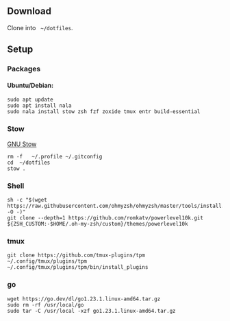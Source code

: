 ## Download

Clone into ` ~/dotfiles`.

## Setup

### Packages

#### Ubuntu/Debian:

```shell
sudo apt update
sudo apt install nala
sudo nala install stow zsh fzf zoxide tmux entr build-essential
```
### Stow

[GNU Stow](https://www.gnu.org/software/stow/)

 ```shell
rm -f   ~/.profile ~/.gitconfig
cd  ~/dotfiles
stow .
 ```

### Shell

```shell
sh -c "$(wget https://raw.githubusercontent.com/ohmyzsh/ohmyzsh/master/tools/install.sh -O -)"
git clone --depth=1 https://github.com/romkatv/powerlevel10k.git ${ZSH_CUSTOM:-$HOME/.oh-my-zsh/custom}/themes/powerlevel10k
```

### tmux

```shell
git clone https://github.com/tmux-plugins/tpm ~/.config/tmux/plugins/tpm
~/.config/tmux/plugins/tpm/bin/install_plugins
```

### go

```shell
wget https://go.dev/dl/go1.23.1.linux-amd64.tar.gz
sudo rm -rf /usr/local/go
sudo tar -C /usr/local -xzf go1.23.1.linux-amd64.tar.gz
```
